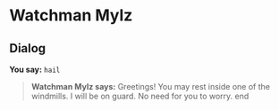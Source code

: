 # Watchman Mylz


## Dialog

**You say:** `hail`



>**Watchman Mylz says:** Greetings! You may rest inside one of the windmills. I will be on guard. No need for you to worry.
end
